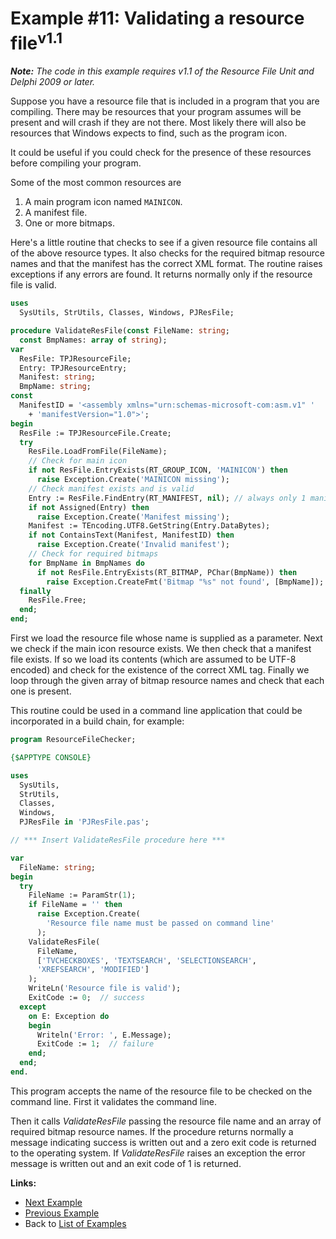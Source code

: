 # Example #11: Validating a resource file<sup>v1.1</sup>

_**Note:** The code in this example requires v1.1 of the Resource File Unit and Delphi 2009 or later._

Suppose you have a resource file that is included in a program that you are compiling. There may be resources that your program assumes will be present and will crash if they are not there. Most likely there will also be resources that Windows expects to find, such as the program icon.

It could be useful if you could check for the presence of these resources before compiling your program.

Some of the most common resources are

  1. A main program icon named `MAINICON`.
  1. A manifest file.
  1. One or more bitmaps.

Here's a little routine that checks to see if a given resource file contains all of the above resource types. It also checks for the required bitmap resource names and that the manifest has the correct XML format. The routine raises exceptions if any errors are found. It returns normally only if the resource file is valid.

```pascal
uses
  SysUtils, StrUtils, Classes, Windows, PJResFile;

procedure ValidateResFile(const FileName: string;
  const BmpNames: array of string);
var
  ResFile: TPJResourceFile;
  Entry: TPJResourceEntry;
  Manifest: string;
  BmpName: string;
const
  ManifestID = '<assembly xmlns="urn:schemas-microsoft-com:asm.v1" '
    + 'manifestVersion="1.0">';
begin
  ResFile := TPJResourceFile.Create;
  try
    ResFile.LoadFromFile(FileName);
    // Check for main icon
    if not ResFile.EntryExists(RT_GROUP_ICON, 'MAINICON') then
      raise Exception.Create('MAINICON missing');
    // Check manifest exists and is valid
    Entry := ResFile.FindEntry(RT_MANIFEST, nil); // always only 1 manifest
    if not Assigned(Entry) then
      raise Exception.Create('Manifest missing');
    Manifest := TEncoding.UTF8.GetString(Entry.DataBytes);
    if not ContainsText(Manifest, ManifestID) then
      raise Exception.Create('Invalid manifest');
    // Check for required bitmaps
    for BmpName in BmpNames do
      if not ResFile.EntryExists(RT_BITMAP, PChar(BmpName)) then
        raise Exception.CreateFmt('Bitmap "%s" not found', [BmpName]);
  finally
    ResFile.Free;
  end;
end;
```

First we load the resource file whose name is supplied as a parameter. Next we check if the main icon resource exists. We then check that a manifest file exists. If so we load its contents (which are assumed to be UTF-8 encoded) and check for the existence of the correct XML tag. Finally we loop through the given array of bitmap resource names and check that each one is present.

This routine could be used in a command line application that could be incorporated in a build chain, for example:

```pascal
program ResourceFileChecker;

{$APPTYPE CONSOLE}

uses
  SysUtils,
  StrUtils,
  Classes,
  Windows,
  PJResFile in 'PJResFile.pas';

// *** Insert ValidateResFile procedure here ***

var
  FileName: string;
begin
  try
    FileName := ParamStr(1);
    if FileName = '' then
      raise Exception.Create(
        'Resource file name must be passed on command line'
      );
    ValidateResFile(
      FileName,
      ['TVCHECKBOXES', 'TEXTSEARCH', 'SELECTIONSEARCH',
      'XREFSEARCH', 'MODIFIED']
    );
    WriteLn('Resource file is valid');
    ExitCode := 0;  // success
  except
    on E: Exception do
    begin
      Writeln('Error: ', E.Message);
      ExitCode := 1;  // failure
    end;
  end;
end.
```

This program accepts the name of the resource file to be checked on the command line. First it validates the command line.

Then it calls _ValidateResFile_ passing the resource file name and an array of required bitmap resource names. If the procedure returns normally a message indicating success is written out and a zero exit code is returned to the operating system. If _ValidateResFile_ raises an exception the error message is written out and an exit code of 1 is returned.

**Links:**

  * [Next Example](./Example12.md)
  * [Previous Example](./Example10.md)
  * Back to [List of Examples](../Examples.md)
